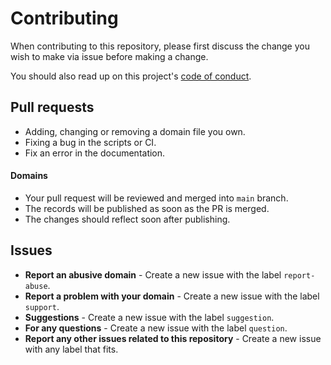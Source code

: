 # Contributing
When contributing to this repository, please first discuss the change you wish to make via issue before making a change.

You should also read up on this project's [code of conduct](/CODE_OF_CONDUCT.md).

## Pull requests
- Adding, changing or removing a domain file you own.
- Fixing a bug in the scripts or CI.
- Fix an error in the documentation.

#### Domains
- Your pull request will be reviewed and merged into `main` branch.
- The records will be published as soon as the PR is merged.
- The changes should reflect soon after publishing.

## Issues
- **Report an abusive domain** - Create a new issue with the label `report-abuse`.
- **Report a problem with your domain** - Create a new issue with the label `support`.
- **Suggestions** - Create a new issue with the label `suggestion`.
- **For any questions** - Create a new issue with the label `question`.
- **Report any other issues related to this repository** - Create a new issue with any label that fits.